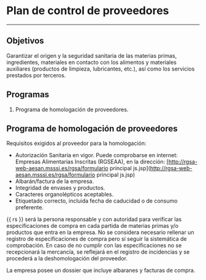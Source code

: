 # Plan de control de proveedores

---

## Objetivos

Garantizar el origen y la seguridad sanitaria de las materias primas, ingredientes, materiales en contacto con los alimentos y materiales auxiliares (productos de limpieza, lubricantes, etc.), así como los servicios prestados por terceros.

## Programas

1. Programa de homologación de proveedores.

## Programa de homologación de proveedores

Requisitos exigidos al proveedor para la homologación:

* Autorización Sanitaria en vigor. Puede comprobarse en internet:
 Empresas Alimentarias Inscritas (RGSEAA), en la dirección:
[<http://rgsa-web-aesan.msssi.es/rgsa/formulario> principal js.jsp](<http://rgsa-web-aesan.msssi.es/rgsa/formulario> principal js.jsp)
* Albarán/factura de la empresa.
* Integridad de envases y productos.
* Caracteres organolépticos aceptables.
* Etiquetado correcto, incluida fecha de caducidad o de consumo
 preferente.

{{ rs }} será la persona responsable y con autoridad para verificar las especificaciones de compra en cada partida de materias primas y/o productos que entra en la empresa. No se considera necesario rellenar un registro de especificaciones de compra pero sí seguir la sistemática de comprobación. En caso de no cumplir con las especificaciones no se recepcionará la mercancía, se reflejará en el registro de incidencias y se procederá a la deshomologación del proveedor.

La empresa posee un dossier que incluye albaranes y facturas de compra.
